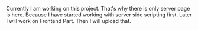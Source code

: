 Currently I am working on this project. That's why there is only server page is here. Because I have started working with server side scripting first. Later I will work on Frontend Part. Then I will upload that.

